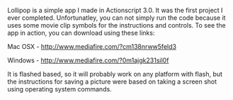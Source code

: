 Lollipop is a simple app I made in Actionscript 3.0. It was the first project I ever completed. 
Unfortunatley, you can not simply run the code because it uses some movie clip symbols for the instructions and controls. 
To see the app in action, you can download using these links:

Mac OSX - http://www.mediafire.com/?cm138nrww5feld3

Windows - http://www.mediafire.com/?0m1ajgk231sil0f

It is flashed based, so it will probably work on any platform with flash, but the instructions for saving a picture were based on taking a screen shot using operating system commands.

